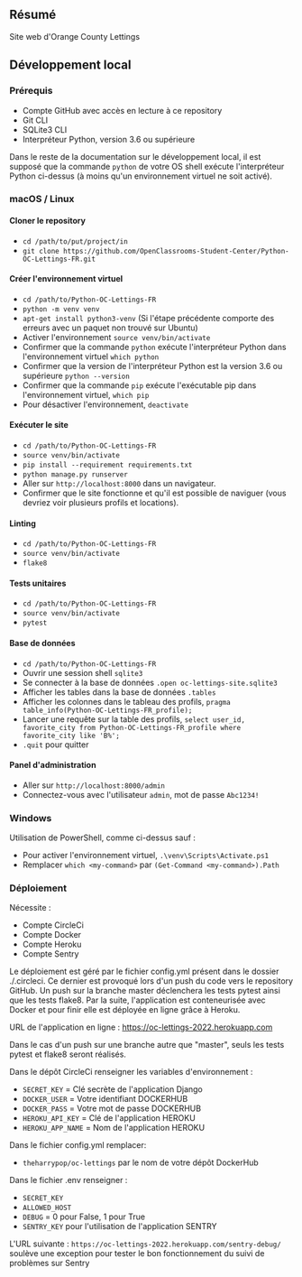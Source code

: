 ## Résumé

Site web d'Orange County Lettings

## Développement local

### Prérequis

- Compte GitHub avec accès en lecture à ce repository
- Git CLI
- SQLite3 CLI
- Interpréteur Python, version 3.6 ou supérieure

Dans le reste de la documentation sur le développement local, il est supposé que la commande `python` de votre OS shell exécute l'interpréteur Python ci-dessus (à moins qu'un environnement virtuel ne soit activé).

### macOS / Linux

#### Cloner le repository

- `cd /path/to/put/project/in`
- `git clone https://github.com/OpenClassrooms-Student-Center/Python-OC-Lettings-FR.git`

#### Créer l'environnement virtuel

- `cd /path/to/Python-OC-Lettings-FR`
- `python -m venv venv`
- `apt-get install python3-venv` (Si l'étape précédente comporte des erreurs avec un paquet non trouvé sur Ubuntu)
- Activer l'environnement `source venv/bin/activate`
- Confirmer que la commande `python` exécute l'interpréteur Python dans l'environnement virtuel
`which python`
- Confirmer que la version de l'interpréteur Python est la version 3.6 ou supérieure `python --version`
- Confirmer que la commande `pip` exécute l'exécutable pip dans l'environnement virtuel, `which pip`
- Pour désactiver l'environnement, `deactivate`

#### Exécuter le site

- `cd /path/to/Python-OC-Lettings-FR`
- `source venv/bin/activate`
- `pip install --requirement requirements.txt`
- `python manage.py runserver`
- Aller sur `http://localhost:8000` dans un navigateur.
- Confirmer que le site fonctionne et qu'il est possible de naviguer (vous devriez voir plusieurs profils et locations).

#### Linting

- `cd /path/to/Python-OC-Lettings-FR`
- `source venv/bin/activate`
- `flake8`

#### Tests unitaires

- `cd /path/to/Python-OC-Lettings-FR`
- `source venv/bin/activate`
- `pytest`

#### Base de données

- `cd /path/to/Python-OC-Lettings-FR`
- Ouvrir une session shell `sqlite3`
- Se connecter à la base de données `.open oc-lettings-site.sqlite3`
- Afficher les tables dans la base de données `.tables`
- Afficher les colonnes dans le tableau des profils, `pragma table_info(Python-OC-Lettings-FR_profile);`
- Lancer une requête sur la table des profils, `select user_id, favorite_city from
  Python-OC-Lettings-FR_profile where favorite_city like 'B%';`
- `.quit` pour quitter

#### Panel d'administration

- Aller sur `http://localhost:8000/admin`
- Connectez-vous avec l'utilisateur `admin`, mot de passe `Abc1234!`

### Windows

Utilisation de PowerShell, comme ci-dessus sauf :

- Pour activer l'environnement virtuel, `.\venv\Scripts\Activate.ps1` 
- Remplacer `which <my-command>` par `(Get-Command <my-command>).Path`

### Déploiement

Nécessite :
- Compte CircleCi
- Compte Docker
- Compte Heroku
- Compte Sentry

Le déploiement est géré par le fichier config.yml présent dans le dossier ./.circleci. Ce dernier est provoqué lors d'un push du code vers le repository GitHub.
Un push sur la branche master déclenchera les tests pytest ainsi que les tests flake8. Par la suite, l'application est conteneurisée avec Docker et pour finir 
elle est déployée en ligne grâce à Heroku.

URL de l'application en ligne : https://oc-lettings-2022.herokuapp.com

Dans le cas d'un push sur une branche autre que "master", seuls les tests pytest et flake8 seront réalisés.

Dans le dépôt CircleCi renseigner les variables d'environnement :
- `SECRET_KEY` = Clé secrète de l'application Django
- `DOCKER_USER` = Votre identifiant DOCKERHUB
- `DOCKER_PASS` = Votre mot de passe DOCKERHUB
- `HEROKU_API_KEY` = Clé de l'application HEROKU
- `HEROKU_APP_NAME` = Nom de l'application HEROKU

Dans le fichier config.yml remplacer:
- `theharrypop/oc-lettings` par le nom de votre dépôt DockerHub

Dans le fichier .env renseigner :
- `SECRET_KEY`
- `ALLOWED_HOST`
- `DEBUG` = 0 pour False, 1 pour True
- `SENTRY_KEY` pour l'utilisation de l'application SENTRY

L'URL suivante : `https://oc-lettings-2022.herokuapp.com/sentry-debug/` soulève une exception pour tester le bon fonctionnement du suivi de problèmes sur Sentry